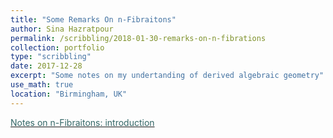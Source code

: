 ```yaml
---
title: "Some Remarks On n-Fibraitons"
author: Sina Hazratpour
permalink: /scribbling/2018-01-30-remarks-on-n-fibrations
collection: portfolio
type: "scribbling"
date: 2017-12-28
excerpt: "Some notes on my undertanding of derived algebraic geometry"
use_math: true
location: "Birmingham, UK"
---
```



<i class="fa fa-file-pdf-o" aria-hidden="true"></i> <a href="/files/CT/remarks-on-n-fibrations.pdf" target="_blank"><font color="#336666">Notes on n-Fibraitons: introduction </font></a>





